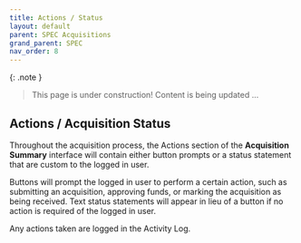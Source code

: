```yaml
---
title: Actions / Status
layout: default
parent: SPEC Acquisitions
grand_parent: SPEC
nav_order: 8
---
```


{: .note }
> This page is under construction! 
> Content is being updated ...

## Actions / Acquisition Status
Throughout the acquisition process, the Actions section of the **Acquisition Summary** interface will contain either button prompts or a status statement that are custom to the logged in user.

Buttons will prompt the logged in user to perform a certain action, such as submitting an acquisition, approving funds, or marking the acquisition as being received. Text status statements will appear in lieu of a button if no action is required of the logged in user.

Any actions taken are logged in the Activity Log.